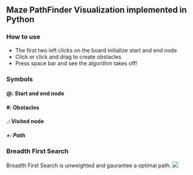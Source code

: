 ## Maze PathFinder Visualization implemented in Python
### How to use
* The first two left clicks on the board initialize start and end node
* Click or click and drag to create obstacles
* Press space bar and see the algorithm takes off!
### Symbols
#### @: Start and end node
#### #: Obstacles
#### .: Visited node
##### +: Path

### Breadth First Search
Breadth First Search is unweighted and gaurantee a optimal path.
![](https://github.com/ss892714028/Maze-PathFinder-Visualization-Python/blob/master/gifs/bfs.gif)
